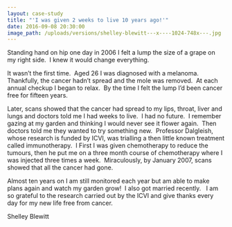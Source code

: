 ```yaml
---
layout: case-study
title: "'I was given 2 weeks to live 10 years ago!'"
date: 2016-09-08 20:30:00
image_path: /uploads/versions/shelley-blewitt---x----1024-748x---.jpg
---
```


Standing hand on hip one day in 2006 I felt a lump the size of a grape on my right side.&nbsp; I knew it would change everything.

It wasn’t the first time.&nbsp; Aged 26 I was diagnosed with a melanoma.&nbsp; Thankfully, the cancer hadn’t spread and the mole was removed.&nbsp; At each annual checkup I began to relax.&nbsp; By the time I felt the lump I’d been cancer free for fifteen years.

Later, scans showed that the cancer had spread to my lips, throat, liver and lungs and doctors told me I had weeks to live.&nbsp; I had no future.&nbsp; I remember gazing at my garden and thinking I would never see it flower again.&nbsp; Then doctors told me they wanted to try something new.&nbsp; Professor Dalgleish, whose research is funded by ICVI, was trialling a then little known treatment called immunotherapy.&nbsp; I First I was given chemotherapy to reduce the tumours, then he put me on a three month course of chemotherapy where I was injected three times a week.&nbsp; Miraculously, by January 2007, scans showed that all the cancer had gone.

Almost ten years on I am still monitored each year but am able to make plans again and watch my garden grow!&nbsp; I also got married recently.&nbsp; &nbsp;I am so grateful to the research carried out by the ICVI and give thanks every day for my new life free from cancer.

Shelley Blewitt